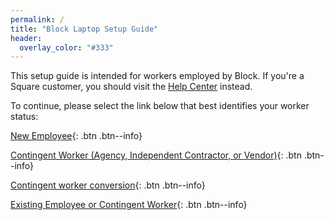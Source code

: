 ```yaml
---
permalink: /
title: "Block Laptop Setup Guide"
header:
  overlay_color: "#333"
---
```


This setup guide is intended for workers employed by Block. If you're a Square customer, you should visit the [Help Center](https://squareup.com/help/) instead.

To continue, please select the link below that best identifies your worker status:

[New Employee](/fte){: .btn .btn--info}

[Contingent Worker (Agency, Independent Contractor, or Vendor)](/contingent){: .btn .btn--info}

[Contingent worker conversion](/conversion){: .btn .btn--info}

[Existing Employee or Contingent Worker](/os){: .btn .btn--info}
